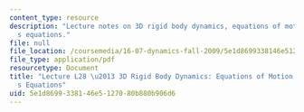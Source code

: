 ```yaml
---
content_type: resource
description: "Lecture notes on 3D rigid body dynamics, equations of motion, and Euler\u2019\
  s equations."
file: null
file_location: /coursemedia/16-07-dynamics-fall-2009/5e1d8699338146e5127080b880b906d6_MIT16_07F09_Lec28.pdf
file_type: application/pdf
resourcetype: Document
title: "Lecture L28 \u2013 3D Rigid Body Dynamics: Equations of Motion; Euler\u2019\
  s Equations"
uid: 5e1d8699-3381-46e5-1270-80b880b906d6
---
```

